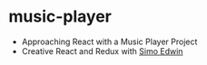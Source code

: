# music-player
* Approaching React with a Music Player Project
* Creative React and Redux with [Simo Edwin](https://github.com/developedbyed/)
